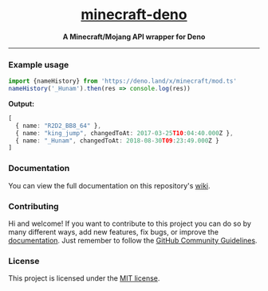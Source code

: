 <h1 align='center'><ins>minecraft-deno</ins></h1>
<p align='center'><strong>A Minecraft/Mojang API wrapper for Deno</strong></p>

---

### Example usage

```typescript
import {nameHistory} from 'https://deno.land/x/minecraft/mod.ts'
nameHistory('_Hunam').then(res => console.log(res))
```

**Output:**

```typescript
[
  { name: "R2D2_BB8_64" },
  { name: "king_jump", changedToAt: 2017-03-25T10:04:40.000Z },
  { name: "_Hunam", changedToAt: 2018-08-30T09:23:49.000Z }
]
```

### Documentation

You can view the full documentation on this repository's [wiki](https://github.com/Hunam6/minecraft-deno/wiki).

### Contributing

Hi and welcome! If you want to contribute to this project you can do so by many different ways, add new features, fix bugs, or improve the [documentation](https://github.com/Hunam6/minecraft-deno/wiki).
Just remember to follow the [GitHub Community Guidelines](https://docs.github.com/articles/github-community-guidelines).

### License

This project is licensed under the [MIT license](./LICENSE).
